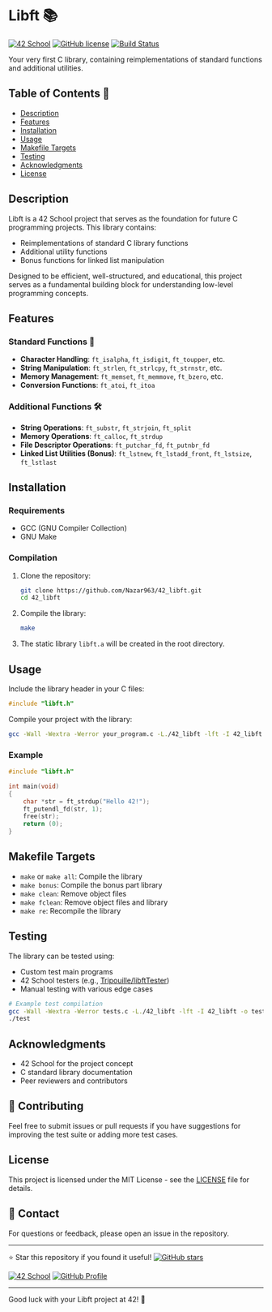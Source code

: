 # Libft 📚

[![42 School](https://img.shields.io/badge/42-School-blue)](https://42firenze.it/)
[![GitHub license](https://img.shields.io/github/license/Nazar963/42_libft)](https://github.com/Nazar963/42_libft/blob/main/LICENSE)
[![Build Status](https://img.shields.io/github/actions/workflow/status/Nazar963/42_libft/.github/workflows/build.yml?branch=main)](https://github.com/Nazar963/42_libft/.github/workflows/build.yml)

Your very first C library, containing reimplementations of standard functions and additional utilities.

## Table of Contents 📖
- [Description](#description)
- [Features](#features)
- [Installation](#installation)
- [Usage](#usage)
- [Makefile Targets](#makefile-targets)
- [Testing](#testing)
- [Acknowledgments](#acknowledgments)
- [License](#license)

## Description
Libft is a 42 School project that serves as the foundation for future C programming projects. This library contains:
- Reimplementations of standard C library functions
- Additional utility functions
- Bonus functions for linked list manipulation

Designed to be efficient, well-structured, and educational, this project serves as a fundamental building block for understanding low-level programming concepts.

## Features

### Standard Functions 🔧
- **Character Handling**: `ft_isalpha`, `ft_isdigit`, `ft_toupper`, etc.
- **String Manipulation**: `ft_strlen`, `ft_strlcpy`, `ft_strnstr`, etc.
- **Memory Management**: `ft_memset`, `ft_memmove`, `ft_bzero`, etc.
- **Conversion Functions**: `ft_atoi`, `ft_itoa`

### Additional Functions 🛠️
- **String Operations**: `ft_substr`, `ft_strjoin`, `ft_split`
- **Memory Operations**: `ft_calloc`, `ft_strdup`
- **File Descriptor Operations**: `ft_putchar_fd`, `ft_putnbr_fd`
- **Linked List Utilities (Bonus)**: `ft_lstnew`, `ft_lstadd_front`, `ft_lstsize`, `ft_lstlast`

## Installation

### Requirements
- GCC (GNU Compiler Collection)
- GNU Make

### Compilation
1. Clone the repository:
   ```bash
   git clone https://github.com/Nazar963/42_libft.git
   cd 42_libft
   ```
2. Compile the library:
   ```bash
   make
   ```
3. The static library `libft.a` will be created in the root directory.

## Usage

Include the library header in your C files:
```c
#include "libft.h"
```

Compile your project with the library:
```bash
gcc -Wall -Wextra -Werror your_program.c -L./42_libft -lft -I 42_libft -o your_program
```

### Example
```c
#include "libft.h"

int main(void)
{
    char *str = ft_strdup("Hello 42!");
    ft_putendl_fd(str, 1);
    free(str);
    return (0);
}
```

## Makefile Targets
- `make` or `make all`: Compile the library
- `make bonus`: Compile the bonus part library
- `make clean`: Remove object files
- `make fclean`: Remove object files and library
- `make re`: Recompile the library

## Testing
The library can be tested using:
- Custom test main programs
- 42 School testers (e.g., [Tripouille/libftTester](https://github.com/Tripouille/libftTester))
- Manual testing with various edge cases

```bash
# Example test compilation
gcc -Wall -Wextra -Werror tests.c -L./42_libft -lft -I 42_libft -o test
./test
```

## Acknowledgments
- 42 School for the project concept
- C standard library documentation
- Peer reviewers and contributors

## 🤝 Contributing

Feel free to submit issues or pull requests if you have suggestions for improving the test suite or adding more test cases.

## License
This project is licensed under the MIT License - see the [LICENSE](LICENSE) file for details.

## 📧 Contact

For questions or feedback, please open an issue in the repository.

---

⭐ Star this repository if you found it useful!
[![GitHub stars](https://img.shields.io/github/stars/Nazar963/42_libft?style=social)](https://github.com/Nazar963/42_libft/stargazers)

[![42 School](https://img.shields.io/badge/42-profile-blue)](https://profile-v3.intra.42.fr/users/naal-jen)
[![GitHub Profile](https://img.shields.io/badge/GitHub-Nazar963-lightgrey)](https://github.com/Nazar963)

---
Good luck with your Libft project at 42! 🚀

